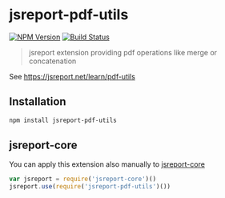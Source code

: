 # jsreport-pdf-utils
[![NPM Version](http://img.shields.io/npm/v/jsreport-pdf-utils.svg?style=flat-square)](https://npmjs.com/package/jsreport-pdf-utils)
[![Build Status](https://travis-ci.org/jsreport/jsreport-pdf-utils.png?branch=master)](https://travis-ci.org/jsreport/jsreport-pdf-utils)

> jsreport extension providing pdf operations like merge or concatenation

See https://jsreport.net/learn/pdf-utils

## Installation

```bash
npm install jsreport-pdf-utils
```

## jsreport-core
You can apply this extension also manually to [jsreport-core](https://github.com/jsreport/jsreport-core)

```js
var jsreport = require('jsreport-core')()
jsreport.use(require('jsreport-pdf-utils')())
```
